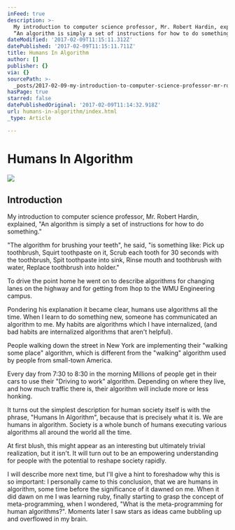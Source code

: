 ```yaml
---
inFeed: true
description: >-
  My introduction to computer science professor, Mr. Robert Hardin, explained,
  “An algorithm is simply a set of instructions for how to do something.”
dateModified: '2017-02-09T11:15:11.312Z'
datePublished: '2017-02-09T11:15:11.711Z'
title: Humans In Algorithm
author: []
publisher: {}
via: {}
sourcePath: >-
  _posts/2017-02-09-my-introduction-to-computer-science-professor-mr-robert-ha.md
hasPage: true
starred: false
datePublishedOriginal: '2017-02-09T11:14:32.918Z'
url: humans-in-algorithm/index.html
_type: Article

---
```

# Humans In Algorithm
![](https://the-grid-user-content.s3-us-west-2.amazonaws.com/bde3b33c-dfb8-4bb6-b42d-cc77eea6f30a.jpg)

## Introduction

My introduction to computer science professor, Mr. Robert Hardin, explained, "An algorithm is simply a set of instructions for how to do something."

"The algorithm for brushing your teeth", he said, "is something like: Pick up toothbrush, Squirt toothpaste on it, Scrub each tooth for 30 seconds with the toothbrush, Spit toothpaste into sink, Rinse mouth and toothbrush with water, Replace toothbrush into holder."

To drive the point home he went on to describe algorithms for changing lanes on the highway and for getting from Ihop to the WMU Engineering campus.

Pondering his explanation it became clear, humans use algorithms all the time. When I learn to do something new, someone has communicated an algorithm to me. My habits are algorithms which I have internalized, (and bad habits are internalized algorithms that aren't helpful).

People walking down the street in New York are implementing their "walking some place" algorithm, which is different from the "walking" algorithm used by people from small-town America.

Every day from 7:30 to 8:30 in the morning Millions of people get in their cars to use their "Driving to work" algorithm. Depending on where they live, and how much traffic there is, their algorithm will include more or less honking.

It turns out the simplest description for human society itself is with the phrase, "Humans In Algorithm", because that is precisely what it is. We are humans in algorithm. Society is a whole bunch of humans executing various algorithms all around the world all the time.

At first blush, this might appear as an interesting but ultimately trivial realization, but it isn't. It will turn out to be an empowering understanding for people with the potential to reshape society rapidly.

I will describe more next time, but I'll give a hint to foreshadow why this is so important: I personally came to this conclusion, that we are humans in algorithm, some time before the significance of it dawned on me. When it did dawn on me I was learning ruby, finally starting to grasp the concept of meta-programming, when I wondered, "What is the meta-programming for human algorithms?". Moments later I saw stars as ideas came bubbling up and overflowed in my brain.